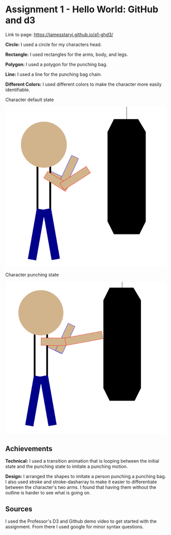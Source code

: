 Assignment 1 - Hello World: GitHub and d3  
===

Link to page: https://jamesstaryi.github.io/a1-ghd3/

**Circle:** I used a circle for my characters head.

**Rectangle:** I used rectangles for the arms, body, and legs.

**Polygon:** I used a polygon for the punching bag.

**Line:** I used a line for the punching bag chain.

**Different Colors:** I used different colors to make the character more easily identifiable.

Character default state

![Alt text](arm1.png)

Character punching state

![Alt text](arm2.png)

Achievements
---
**Technical:** I used a transition animation that is looping between the initial state and the punching state to imitate a punching motion.

**Design:** I arranged the shapes to imitate a person punching a punching bag. I also used stroke and stroke-dasharray to make it easier to differentiate between the character's two arms. I found that having them without the outline is harder to see what is going on.

Sources
---
I used the Professor's D3 and Github demo video to get started with the assignment. From there I used google for minor syntax questions.
